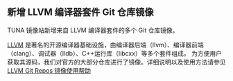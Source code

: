 ## 新增 LLVM 编译器套件 Git 仓库镜像

TUNA 镜像站新增来自 LLVM 编译器套件的多个 Git 仓库镜像。

[LLVM](http://llvm.org) 是著名的开源编译器基础设施，由编译器后端（llvm）、编译器前端（clang）、调试器（lldb）、C++运行库（libcxx）等多个套件组成。
为方便用户获取其源码，我们对官方的大部分仓库进行了镜像。详细说明以及使用方法请参见 [LLVM Git Repos 镜像使用帮助](/help/llvm/)
